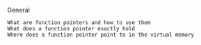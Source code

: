 General

    What are function pointers and how to use them
    What does a function pointer exactly hold
    Where does a function pointer point to in the virtual memory

